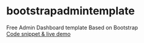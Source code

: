 # bootstrapadmintemplate
Free Admin Dashboard template Based on Bootstrap<br>
[Code snippet & live demo
](https://therichpost.com/free-admin-dashboard-template-based-on-bootstrap/)
